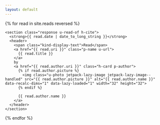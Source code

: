 ```yaml
---
layout: default
---
```

{% for read in site.reads reversed %}
  <div class="entry-content e-content p-summary entry-title p-name" itemprop="name headline description articleBody">

    <section class="response u-read-of h-cite">
      <strong>{{ read.date | date_to_long_string }}</strong>
      <header>
        <span class="kind-display-text">Read</span>
        <a href="{{ read.uri }}" class="p-name u-url">
          {{ read.title }}
        </a>
        by
        <a href="{{ read.author.uri }}" class="h-card p-author">
          {% if read.author.picture %}
            <img class="u-photo jetpack-lazy-image jetpack-lazy-image--handled" src="{{ read.author.picture }}" alt="{{ read.author.name }}" data-recalc-dims="1" data-lazy-loaded="1" width="32" height="32">
          {% endif %}

          {{ read.author.name }}
        </a>
      </header>
    </section>

  </div>
{% endfor %}
